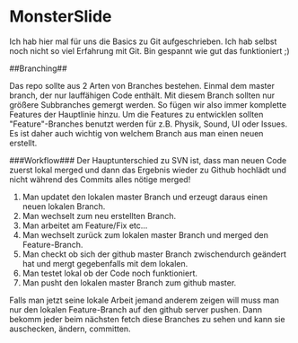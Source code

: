 MonsterSlide
============
Ich hab hier mal für uns die Basics zu Git aufgeschrieben. Ich hab selbst noch nicht so viel Erfahrung mit Git.
Bin gespannt wie gut das funktioniert ;)

##Branching##

Das repo sollte aus 2 Arten von Branches bestehen. Einmal dem master branch, der nur lauffähigen Code enthält.
Mit diesem Branch sollten nur größere Subbranches gemergt werden. So fügen wir also immer komplette Features 
der Hauptlinie hinzu.
Um die Features zu entwicklen sollten "Feature"-Branches benutzt werden für z.B. Physik, Sound, UI oder Issues.
Es ist daher auch wichtig von welchem Branch aus man einen neuen erstellt.

###Workflow###
Der Hauptunterschied zu SVN ist, dass man neuen Code zuerst lokal merged und dann das Ergebnis wieder zu Github
hochlädt und nicht während des Commits alles nötige merged!

1. Man updatet den lokalen master Branch und erzeugt daraus einen neuen lokalen Branch.
2. Man wechselt zum neu erstellten Branch.
3. Man arbeitet am Feature/Fix etc...
4. Man wechselt zurück zum lokalen master Branch und merged den Feature-Branch.
5. Man checkt ob sich der github master Branch zwischendurch geändert hat und mergt gegebenfalls mit dem lokalen.
6. Man testet lokal ob der Code noch funktioniert.
7. Man pusht den lokalen master Branch zum github master.

Falls man jetzt seine lokale Arbeit jemand anderem zeigen will muss man nur den lokalen Feature-Branch auf den github server pushen.
Dann bekomm jeder beim nächsten fetch diese Branches zu sehen und kann sie auschecken, ändern, committen.


